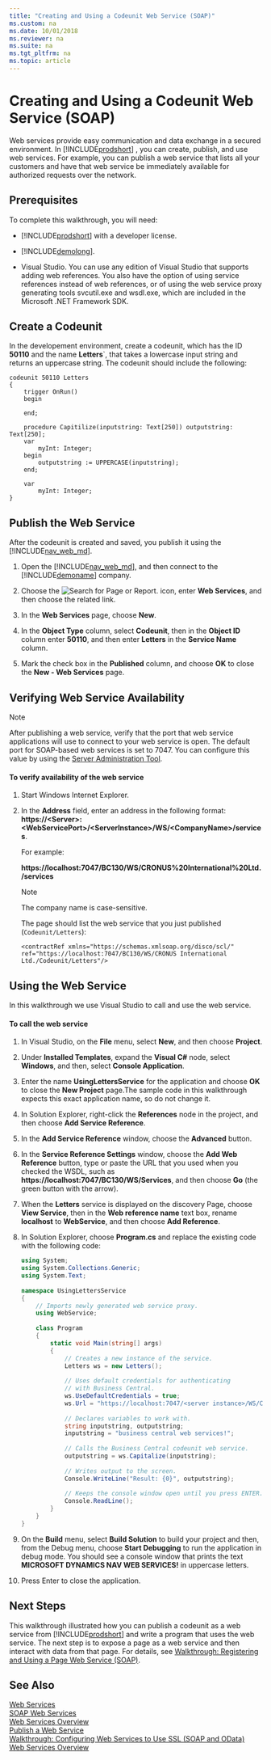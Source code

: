 ```yaml
---
title: "Creating and Using a Codeunit Web Service (SOAP)"
ms.custom: na
ms.date: 10/01/2018
ms.reviewer: na
ms.suite: na
ms.tgt_pltfrm: na
ms.topic: article
---
```

# Creating and Using a Codeunit Web Service (SOAP)

Web services provide easy communication and data exchange in a secured environment. In [!INCLUDE[prodshort](../developer/includes/prodshort.md)] , you can create, publish, and use web services. For example, you can publish a web service that lists all your customers and have that web service be immediately available for authorized requests over the network.  
  
## Prerequisites  
 To complete this walkthrough, you will need:  
  
-   [!INCLUDE[prodshort](../developer/includes/prodshort.md)] with a developer license.  
  
-   [!INCLUDE[demolong](../developer/includes/demolong_md.md)].  
  
-   Visual Studio. You can use any edition of Visual Studio that supports adding web references. You also have the option of using service references instead of web references, or of using the web service proxy generating tools svcutil.exe and wsdl.exe, which are included in the Microsoft .NET Framework SDK.  
  
## Create a Codeunit  
 In the developement environment, create a codeunit, which has the ID **50110** and the name **Letters**`, that takes a lowercase input string and returns an uppercase string. The codeunit should include the following:

```
codeunit 50110 Letters
{
    trigger OnRun()
    begin

    end;

    procedure Capitilize(inputstring: Text[250]) outputstring: Text[250];
    var
        myInt: Integer;
    begin
        outputstring := UPPERCASE(inputstring);
    end;

    var
        myInt: Integer;
}

```

  
## Publish the Web Service  
After the codeunit is created and saved, you publish it using the [!INCLUDE[nav_web_md](../developer/includes/nav_web_md.md)].  
  
  
1.  Open the [!INCLUDE[nav_web_md](../developer/includes/nav_web_md.md)], and then connect to the [!INCLUDE[demoname](../developer/includes/demoname_md.md)] company.  
  
2.  Choose the ![Search for Page or Report.](../media/search_small.png "Search for Page or Report icon") icon, enter **Web Services**, and then choose the related link.  
  3.  In the **Web Services** page, choose **New**.  
  
4.  In the **Object Type** column, select **Codeunit**, then in the **Object ID** column enter **50110**, and then enter **Letters** in the **Service Name** column.  
  
5.  Mark the check box in the **Published** column, and choose **OK** to close the **New - Web Services** page.  
  
## Verifying Web Service Availability  
  
> [!NOTE] 
>  After publishing a web service, verify that the port that web service applications will use to connect to your web service is open. The default port for SOAP-based web services is set to 7047. You can configure this value by using the [Server Administration Tool](../administration/administration-tool.md).  
  
#### To verify availability of the web service  
  
1.  Start Windows Internet Explorer.  
  
2.  In the **Address** field, enter an address in the following format: **https://\<Server>:\<WebServicePort>/\<ServerInstance>/WS/\<CompanyName>/services**.  
  
     For example:  
  
     **https://localhost:7047/BC130/WS/CRONUS%20International%20Ltd./services**  
  
    > [!NOTE] 
    >  The company name is case-sensitive.  
  
     The page should list the web service that you just published \(`Codeunit/Letters`\):

    ```
    <contractRef xmlns="https://schemas.xmlsoap.org/disco/scl/" ref="https://localhost:7047/BC130/WS/CRONUS International Ltd./Codeunit/Letters"/>
    ```

  
## Using the Web Service  
In this walkthrough we use Visual Studio to call and use the web service.  
  
#### To call the web service  
  
1.  In Visual Studio, on the **File** menu, select **New**, and then choose **Project**.  
  
2.  Under **Installed Templates**, expand the **Visual C\#** node, select **Windows**, and then, select **Console Application**.  
  
3.  Enter the name **UsingLettersService** for the application and choose **OK** to close the **New Project** page.The sample code in this walkthrough expects this exact application name, so do not change it.  
  
4.  In Solution Explorer, right-click the **References** node in the project, and then choose **Add Service Reference**.  
  
5.  In the **Add Service Reference** window, choose the **Advanced** button.  
  
6.  In the **Service Reference Settings** window, choose the **Add Web Reference** button, type or paste the URL that you used when you checked the WSDL, such as **https://localhost:7047/BC130/WS/Services**, and then choose **Go** \(the green button with the arrow\).  
  
7.  When the **Letters** service is displayed on the discovery Page, choose **View Service**, then in the **Web reference name** text box, rename **localhost** to **WebService**, and then choose **Add Reference**.  
  
8.  In Solution Explorer, choose **Program.cs** and replace the existing code with the following code:  
  
    ```c#  
    using System;  
    using System.Collections.Generic;  
    using System.Text;  
  
    namespace UsingLettersService  
    {  
        // Imports newly generated web service proxy.  
        using WebService;  
  
        class Program  
        {  
            static void Main(string[] args)  
            {  
                // Creates a new instance of the service.  
                Letters ws = new Letters();             
  
                // Uses default credentials for authenticating   
                // with Business Central.  
                ws.UseDefaultCredentials = true;  
                ws.Url = "https://localhost:7047/<server instance>/WS/CRONUS%20International%20Ltd./Codeunit/Letters";      
  
                // Declares variables to work with.  
                string inputstring, outputstring;     
                inputstring = "business central web services!";  
  
                // Calls the Business Central codeunit web service.  
                outputstring = ws.Capitalize(inputstring);    
  
                // Writes output to the screen.  
                Console.WriteLine("Result: {0}", outputstring);    
  
                // Keeps the console window open until you press ENTER.  
                Console.ReadLine();       
            }  
        }  
    }  
    ```  
  
9. On the **Build** menu, select **Build Solution** to build your project and then, from the Debug menu, choose **Start Debugging** to run the application in debug mode. You should see a console window that prints the text **MICROSOFT DYNAMICS NAV WEB SERVICES\!** in uppercase letters.  
  
10. Press Enter to close the application.  
  
## Next Steps  
 This walkthrough illustrated how you can publish a codeunit as a web service from [!INCLUDE[prodshort](../developer/includes/prodshort.md)] and write a program that uses the web service. The next step is to expose a page as a web service and then interact with data from that page. For details, see [Walkthrough: Registering and Using a Page Web Service \(SOAP\)](Walkthrough--Registering-and-Using-a-Page-Web-Service--SOAP.md).  
  
## See Also  
 [Web Services](Web-Services.md)   
 [SOAP Web Services](SOAP-Web-Services.md)   
 [Web Services Overview](web-services.md)   
 [Publish a Web Service](publish-web-service.md)   
 [Walkthrough: Configuring Web Services to Use SSL \(SOAP and OData\)](Walkthrough--Configuring-Web-Services-to-Use-SSL--SOAP-and-OData.md)   
 [Web Services Overview](web-services.md)